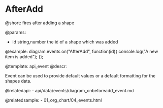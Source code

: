 AfterAdd
=============

@short: fires after adding a shape
	
@params:

- id		string,number		the id of a shape which was added

@example:
diagram.events.on("AfterAdd", function(id){
	console.log("A new item is added");
});


@template:	api_event
@descr:

Event can be used to provide default values or a default formatting for the shapes data.

@relatedapi:
	- api/data/events/diagram_onbeforeadd_event.md

@relatedsample:
	- 01_org_chart/04_events.html